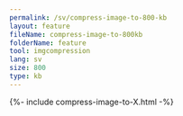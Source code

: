 ```yaml
---
permalink: /sv/compress-image-to-800-kb
layout: feature
fileName: compress-image-to-800kb
folderName: feature
tool: imgcompression
lang: sv
size: 800
type: kb
---
```


{%- include compress-image-to-X.html -%}
